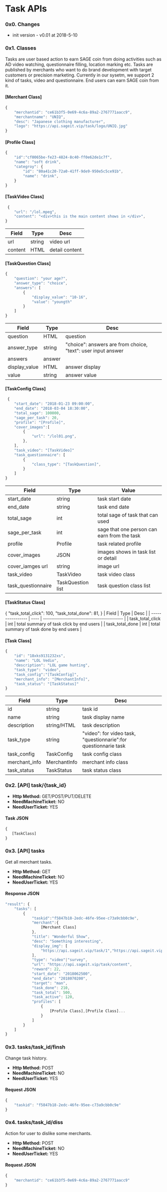 # Task APIs

### 0x0. Changes
* init version - v0.01 at 2018-5-10

### 0x1. Classes
Tasks are user based action to earn SAGE coin from doing activities such as AD video watching, questionnaire filling, location marking etc. Tasks are published by merchants who want to do brand development with target customers or precision marketing.
Currently in our sysetm, we support 2 kind of tasks, video and questionnaire. End users can earn SAGE coin from it.

#### [Merchant Class]

```javascript
{
  	"merchantid": "ce61b3f5-0e69-4c6a-89a2-2767771aacc9",
    "merchantname": "UNIQ",
    "desc": "Japanese clothing manufacturer",
    "logo": "https://api.sageit.vip/task/logo/UNIQ.jpg" 
}
```

#### [Profile Class]

```javascript
{
  	"id":"cf0065be-fe23-4824-8c40-ff0e62de1c7f",
    "name": "soft drink",
    "categroy": {
        "id": "80a41c20-72a0-41ff-9de9-950e5c5ce91b",
        "name": "drink",
    }
}
```

#### [TaskVideo Class]
````javascript
 {
    "url": "/lol.mpeg",
    "content": "<div>this is the main content shows in </div>",
}
````
| Field   | Type   | Desc           |
| ------- | ------ | -------------- |
| url     | string | video url      |
| content | HTML   | detail content |

#### [TaskQuestion Class]
````javascript
{
    "question": "your age?",
    "answer_type": "choice",
    "answers": [
        {
            "display_value": "10-16",
            "value": "youngth"
        }
    ]
}
````
| Field         | Type   | Desc                                     |
| ------------- | ------ | ---------------------------------------- |
| question      | HTML   | question                                 |
| answer_type   | string | "choice": answers are from choice, "text": user input answer |
| answers       | answer |                                          |
| display_value | HTML   | answer display                           |
| value         | string | answer value                             |

#### [TaskConfig Class]
````javascript
 {
    "start_date": "2018-01-23 09:00:00",
    "end_date": "2018-03-04 18:30:00",
    "total_sage": 100000,
    "sage_per_task": 20,
    "profile": "[Profile]",
    "cover_images":[
        {
            "url": "/lol01.png",
        },
    ],
    "task_video": "[TaskVideo]"
    "task_questionnaire": [
        {
            "class_type": "[TaskQuestion]",
        }
    ]
}
````
| Field              | Type              | Value                                    |
| ------------------ | ----------------- | ---------------------------------------- |
| start_date         | string            | task start date                          |
| end_date           | string            | task end date                            |
| total_sage         | int               | total sage of task that can used         |
| sage_per_task      | int               | sage that one person can earn from the task |
| profile            | Profile           | task related profile                     |
| cover_images       | JSON              | images shows in task list or detail      |
| cover_iamges url   | string            | image url                                |
| task_video         | TaskVideo         | task video class                         |
| task_questionnaire | TaskQuestion list | task question class list                 |

#### [TaskStatus Class]
{
    "task_total_click": 100,
    "task_total_done": 81,
}
| Field            | Type | Desc                                     |
| ---------------- | ---- | ---------------------------------------- |
| task_total_click | int  | total summary of task click by end users |
| task_total_done  | int  | total summary of task done by end users  |

#### [Task Class]
````javascript
{
    "id": "18xks9131232xs",
    "name": "LOL Vedio",
    "description": "LOL game hunting",
    "task_type": "video",
    "task_config":"[TaskConfig]",
    "merchant_info": "[MerchantInfo]",
    "task_status": "[TaskStatus]"
}
````
| Field         | Type         | Desc                                     |
| ------------- | ------------ | ---------------------------------------- |
| id            | string       | task id                                  |
| name          | string       | task display name                        |
| description   | string/HTML  | task description                         |
| task_type     | string       | "video": for video task, "questionnarie":for questionnarie task |
| task_config   | TaskConfig   | task config class                        |
| merchant_info | MerchantInfo | merchant info class                      |
| task_status   | TaskStatus   | task status class                        |

### 0x2. [API] task/{task_id}
* **Http Method:** GET/POST/PUT/DELETE
* **NeedMachineTicket:** NO
* **NeedUserTicket:** YES
#### Task JSON
````javascript
{
   [TaskClass]
}
````

### 0x3. [API] tasks

Get all merchant tasks.

- **Http Method:** GET
- **NeedMachineTicket:** NO
- **NeedUserTicket:** YES

#### Response JSON

```javascript
"result": {
  	"tasks": [
      	{
  			"taskid":"f5847b18-2edc-46fe-95ee-c73a9cbb0c9e",
          	"merchant":{
              	[Merchant Class]
            },
          	"title": "Wonderful Show",
          	"desc": "Something interesting",
          	"display_img": [
              	"https://api.sageit.vip/task/1","https://api.sageit.vip/task/1"
            ],
          	"type": "video"|"survey",
          	"url": "https://api.sageit.vip/task/content",
          	"reward": 22,
          	"start_date": "2018062500",
          	"end_date": "2018070200",
          	"target": "man",
          	"task_done": 210,
          	"task_total": 500,
          	"task_active": 120,
          	"profiles": [
  				{
  					[Profile Class],[Profile Class]...
				}
			]
		}  		
	]
}
```

### 0x3. tasks/task_id/finsh

Change task history.

- **Http Method:** POST
- **NeedMachineTicket:** NO
- **NeedUserTicket:** YES

#### Request JSON

```javascript
{
	"taskid": "f5847b18-2edc-46fe-95ee-c73a9cbb0c9e"
}
```

### 0x4. tasks/task_id/diss

Action for user to dislike some merchants.

- **Http Method:** POST
- **NeedMachineTicket:** NO
- **NeedUserTicket:** YES

#### Request JSON

```javascript
{
  	"merchantid": "ce61b3f5-0e69-4c6a-89a2-2767771aacc9"
}
```

